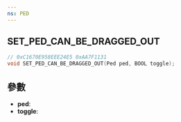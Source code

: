 ```yaml
---
ns: PED
---
```

## SET_PED_CAN_BE_DRAGGED_OUT

```c
// 0xC1670E958EEE24E5 0xAA7F1131
void SET_PED_CAN_BE_DRAGGED_OUT(Ped ped, BOOL toggle);
```


## 參數
* **ped**: 
* **toggle**: 

